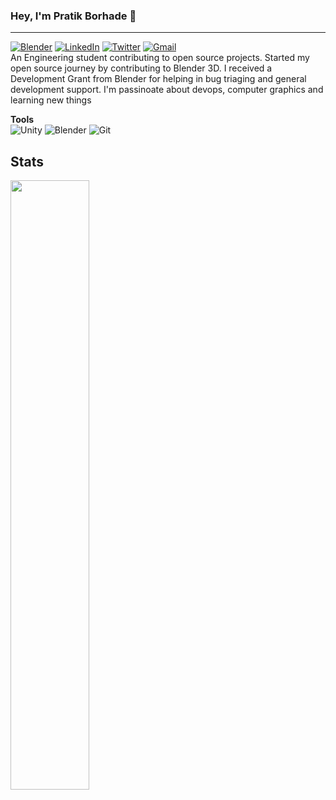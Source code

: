 ### Hey, I'm Pratik Borhade 👋
---
[![Blender](https://img.shields.io/badge/-PratikPB2123-black?style=flat-square&logo=blender&logoColor=white&link=https://twitter.com/PratikPB2123)](https://developer.blender.org/p/PratikPB2123/)
[![LinkedIn](https://img.shields.io/badge/-Pratik%20Borhade-blue?style=flat-square&logo=Linkedin&logoColor=white&link=https://www.linkedin.com/in/pratik-borhade-0620b51b0/)](https://www.linkedin.com/in/pratik-borhade-0620b51b0/)
[![Twitter](https://img.shields.io/badge/-PratikBorhade6-black?style=flat-square&logo=twitter&logoColor=white&link=https://twitter.com/PratikBorhade6)](https://twitter.com/PratikBorhade6)
[![Gmail](https://img.shields.io/badge/-pratikborhade302@gmail.com-c14438?style=flat-square&logo=Gmail&logoColor=white&link=mailto:pratikborhade302@gmail.com)](mailto:pratikborhade302@gmail.com)</br>
An Engineering student contributing to open source projects. Started my open source journey by contributing to Blender 3D. I received a Development Grant from Blender for helping in bug triaging and general development support. I'm passinoate about devops, computer graphics and learning new things

**Tools** </br> 
![Unity](https://img.shields.io/badge/-unity-black?style=flat-square&logo=unity)
![Blender](https://img.shields.io/badge/-Blender-black?style=flat-square&logo=blender)
![Git](https://img.shields.io/badge/-Git-black?style=flat-square&logo=git)

**Stats**
---
 <img width="50%" src="https://github-readme-stats.vercel.app/api?username=pratikborhade302&show_icons=true&theme=tokyonight" />
